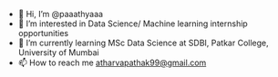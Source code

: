 - 👋 Hi, I’m @paaathyaaa
- 👀 I’m interested in Data Science/ Machine learning internship opportunities
- 🌱 I’m currently learning MSc Data Science at SDBI, Patkar College, University of Mumbai
- 📫 How to reach me atharvapathak99@gmail.com

<!---
paaathyaaa/paaathyaaa is a ✨ special ✨ repository because its `README.md` (this file) appears on your GitHub profile.
You can click the Preview link to take a look at your changes.
--->
